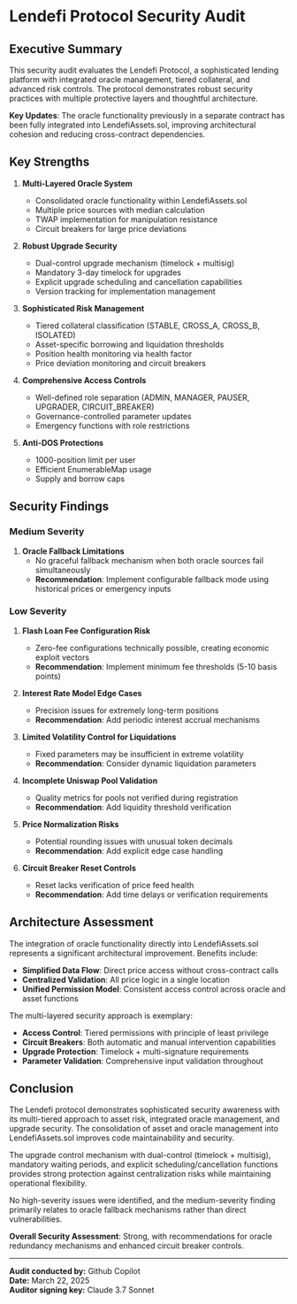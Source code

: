 # Lendefi Protocol Security Audit

## Executive Summary

This security audit evaluates the Lendefi Protocol, a sophisticated lending platform with integrated oracle management, tiered collateral, and advanced risk controls. The protocol demonstrates robust security practices with multiple protective layers and thoughtful architecture.

**Key Updates**: The oracle functionality previously in a separate contract has been fully integrated into LendefiAssets.sol, improving architectural cohesion and reducing cross-contract dependencies.

## Key Strengths

1. **Multi-Layered Oracle System**
   - Consolidated oracle functionality within LendefiAssets.sol
   - Multiple price sources with median calculation
   - TWAP implementation for manipulation resistance
   - Circuit breakers for large price deviations

2. **Robust Upgrade Security**
   - Dual-control upgrade mechanism (timelock + multisig)
   - Mandatory 3-day timelock for upgrades
   - Explicit upgrade scheduling and cancellation capabilities
   - Version tracking for implementation management

3. **Sophisticated Risk Management**
   - Tiered collateral classification (STABLE, CROSS_A, CROSS_B, ISOLATED)
   - Asset-specific borrowing and liquidation thresholds
   - Position health monitoring via health factor
   - Price deviation monitoring and circuit breakers

4. **Comprehensive Access Controls**
   - Well-defined role separation (ADMIN, MANAGER, PAUSER, UPGRADER, CIRCUIT_BREAKER)
   - Governance-controlled parameter updates
   - Emergency functions with role restrictions

5. **Anti-DOS Protections**
   - 1000-position limit per user
   - Efficient EnumerableMap usage
   - Supply and borrow caps

## Security Findings

### Medium Severity

1. **Oracle Fallback Limitations**
   - No graceful fallback mechanism when both oracle sources fail simultaneously
   - **Recommendation**: Implement configurable fallback mode using historical prices or emergency inputs

### Low Severity

1. **Flash Loan Fee Configuration Risk**
   - Zero-fee configurations technically possible, creating economic exploit vectors
   - **Recommendation**: Implement minimum fee thresholds (5-10 basis points)

2. **Interest Rate Model Edge Cases**
   - Precision issues for extremely long-term positions
   - **Recommendation**: Add periodic interest accrual mechanisms

3. **Limited Volatility Control for Liquidations**
   - Fixed parameters may be insufficient in extreme volatility
   - **Recommendation**: Consider dynamic liquidation parameters

4. **Incomplete Uniswap Pool Validation**
   - Quality metrics for pools not verified during registration
   - **Recommendation**: Add liquidity threshold verification

5. **Price Normalization Risks**
   - Potential rounding issues with unusual token decimals
   - **Recommendation**: Add explicit edge case handling

6. **Circuit Breaker Reset Controls**
   - Reset lacks verification of price feed health
   - **Recommendation**: Add time delays or verification requirements

## Architecture Assessment

The integration of oracle functionality directly into LendefiAssets.sol represents a significant architectural improvement. Benefits include:

- **Simplified Data Flow**: Direct price access without cross-contract calls
- **Centralized Validation**: All price logic in a single location
- **Unified Permission Model**: Consistent access control across oracle and asset functions

The multi-layered security approach is exemplary:
- **Access Control**: Tiered permissions with principle of least privilege
- **Circuit Breakers**: Both automatic and manual intervention capabilities
- **Upgrade Protection**: Timelock + multi-signature requirements
- **Parameter Validation**: Comprehensive input validation throughout

## Conclusion

The Lendefi protocol demonstrates sophisticated security awareness with its multi-tiered approach to asset risk, integrated oracle management, and upgrade security. The consolidation of asset and oracle management into LendefiAssets.sol improves code maintainability and security.

The upgrade control mechanism with dual-control (timelock + multisig), mandatory waiting periods, and explicit scheduling/cancellation functions provides strong protection against centralization risks while maintaining operational flexibility.

No high-severity issues were identified, and the medium-severity finding primarily relates to oracle fallback mechanisms rather than direct vulnerabilities.

**Overall Security Assessment**: Strong, with recommendations for oracle redundancy mechanisms and enhanced circuit breaker controls.

---

**Audit conducted by:** Github Copilot  
**Date:** March 22, 2025  
**Auditor signing key:** Claude 3.7 Sonnet